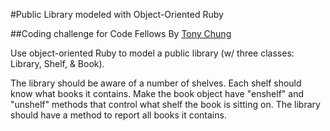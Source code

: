 #Public Library modeled with Object-Oriented Ruby

##Coding challenge for Code Fellows
By [Tony Chung](https://github.com/tonycchung)

Use object-oriented Ruby to model a public library (w/ three classes: Library, Shelf, & Book).

The library should be aware of a number of shelves. Each shelf should know what books it contains. Make the book object have "enshelf" and "unshelf" methods that control what shelf the book is sitting on. The library should have a method to report all books it contains. 

